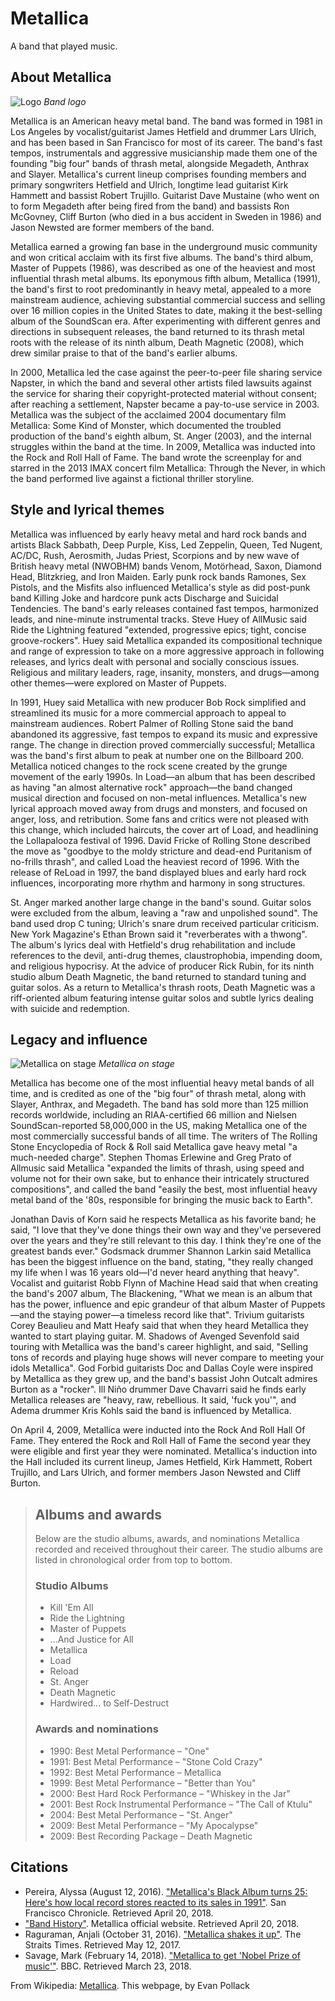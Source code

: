 # Metallica 
A band that played music.

## About Metallica

![Logo](http://csc174.org/lab02/ny/images/logo.png)
*Band logo*

Metallica is an American heavy metal band. The band was formed in 1981 in Los
Angeles by vocalist/guitarist James Hetfield and drummer Lars Ulrich, and has been
based in San Francisco for most of its career. The band's fast tempos,
instrumentals and aggressive musicianship made them one of the founding "big four"
bands of thrash metal, alongside Megadeth, Anthrax and Slayer. Metallica's current
lineup comprises founding members and primary songwriters Hetfield and Ulrich,
longtime lead guitarist Kirk Hammett and bassist Robert Trujillo. Guitarist Dave
Mustaine (who went on to form Megadeth after being fired from the band) and
bassists Ron McGovney, Cliff Burton (who died in a bus accident in Sweden in 1986)
and Jason Newsted are former members of the band.

Metallica earned a growing fan base in the underground music community and won
critical acclaim with its first five albums. The band's third album, Master of
Puppets (1986), was described as one of the heaviest and most influential thrash
metal albums. Its eponymous fifth album, Metallica (1991), the band's first to
root predominantly in heavy metal, appealed to a more mainstream audience,
achieving substantial commercial success and selling over 16 million copies in the
United States to date, making it the best-selling album of the SoundScan era.
After experimenting with different genres and directions in subsequent releases,
the band returned to its thrash metal roots with the release of its ninth album,
Death Magnetic (2008), which drew similar praise to that of the band's earlier
albums.

In 2000, Metallica led the case against the peer-to-peer file sharing service
Napster, in which the band and several other artists filed lawsuits against the
service for sharing their copyright-protected material without consent; after
reaching a settlement, Napster became a pay-to-use service in 2003. Metallica was
the subject of the acclaimed 2004 documentary film Metallica: Some Kind of Monster,
which documented the troubled production of the band's eighth album,
St. Anger (2003), and the internal struggles within the band at the time. In 2009,
Metallica was inducted into the Rock and Roll Hall of Fame. The band wrote the
screenplay for and starred in the 2013 IMAX concert film Metallica: Through the
Never, in which the band performed live against a fictional thriller storyline.

## Style and lyrical themes

Metallica was influenced by early heavy metal and hard rock bands and artists Black
Sabbath, Deep Purple, Kiss, Led Zeppelin, Queen, Ted Nugent, AC/DC, Rush,
Aerosmith, Judas Priest, Scorpions and by new wave of British heavy metal (NWOBHM)
bands Venom, Motörhead, Saxon, Diamond Head, Blitzkrieg, and Iron Maiden. Early
punk rock bands Ramones, Sex Pistols, and the Misfits also influenced Metallica's
style as did post-punk band Killing Joke and hardcore punk acts Discharge and
Suicidal Tendencies. The band's early releases contained fast tempos, harmonized
leads, and nine-minute instrumental tracks. Steve Huey of AllMusic said Ride the
Lightning featured "extended, progressive epics; tight, concise groove-rockers".
Huey said Metallica expanded its compositional technique and range of expression
to take on a more aggressive approach in following releases, and lyrics dealt with
personal and socially conscious issues. Religious and military leaders, rage,
insanity, monsters, and drugs—among other themes—were explored on Master of
Puppets.

In 1991, Huey said Metallica with new producer Bob Rock simplified and streamlined
its music for a more commercial approach to appeal to mainstream audiences. Robert
Palmer of Rolling Stone said the band abandoned its aggressive, fast tempos to
expand its music and expressive range. The change in direction proved commercially
successful; Metallica was the band's first album to peak at number one on the
Billboard 200. Metallica noticed changes to the rock scene created by the grunge
movement of the early 1990s. In Load—an album that has been described as having
"an almost alternative rock" approach—the band changed musical direction and
focused on non-metal influences. Metallica's new lyrical approach moved away from
drugs and monsters, and focused on anger, loss, and retribution. Some fans and
critics were not pleased with this change, which included haircuts, the cover art
of Load, and headlining the Lollapalooza festival of 1996. David Fricke of
Rolling Stone described the move as "goodbye to the moldy stricture and dead-end
Puritanism of no-frills thrash", and called Load the heaviest record of 1996. With
the release of ReLoad in 1997, the band displayed blues and early hard rock
influences, incorporating more rhythm and harmony in song structures.

St. Anger marked another large change in the band's sound. Guitar solos were
excluded from the album, leaving a "raw and unpolished sound". The band used drop
C tuning; Ulrich's snare drum received particular criticism. New York Magazine's
Ethan Brown said it "reverberates with a thwong". The album's lyrics deal with
Hetfield's drug rehabilitation and include references to the devil, anti-drug
themes, claustrophobia, impending doom, and religious hypocrisy. At the advice of
producer Rick Rubin, for its ninth studio album Death Magnetic, the band returned
to standard tuning and guitar solos. As a return to Metallica's thrash roots,
Death Magnetic was a riff-oriented album featuring intense guitar solos and subtle
lyrics dealing with suicide and redemption.

## Legacy and influence

![Metallica on stage](http://csc174.org/lab02/ny/images/stage.jpg)
*Metallica on stage*

Metallica has become one of the most influential heavy metal bands of all time,
and is credited as one of the "big four" of thrash metal, along with Slayer,
Anthrax, and Megadeth. The band has sold more than 125 million records worldwide,
including an RIAA-certified 66 million and Nielsen SoundScan-reported 58,000,000
in the US, making Metallica one of the most commercially successful bands of all
time. The writers of The Rolling Stone Encyclopedia of Rock & Roll said Metallica
gave heavy metal "a much-needed charge". Stephen Thomas Erlewine and Greg Prato
of Allmusic said Metallica "expanded the limits of thrash, using speed and
volume not for their own sake, but to enhance their intricately structured
compositions", and called the band "easily the best, most influential heavy metal
band of the '80s, responsible for bringing the music back to Earth".

Jonathan Davis of Korn said he respects Metallica as his favorite band; he said,
"I love that they've done things their own way and they've persevered over the
years and they're still relevant to this day. I think they're one of the greatest
bands ever." Godsmack drummer Shannon Larkin said Metallica has been the biggest
influence on the band, stating, "they really changed my life when I was 16 years
old—I'd never heard anything that heavy". Vocalist and guitarist Robb Flynn of
Machine Head said that when creating the band's 2007 album, The Blackening,
"What we mean is an album that has the power, influence and epic grandeur of that
album Master of Puppets—and the staying power—a timeless record like that".
Trivium guitarists Corey Beaulieu and Matt Heafy said that when they heard
Metallica they wanted to start playing guitar. M. Shadows of Avenged Sevenfold
said touring with Metallica was the band's career highlight, and said,
"Selling tons of records and playing huge shows will never compare to meeting
your idols Metallica". God Forbid guitarists Doc and Dallas Coyle were inspired
by Metallica as they grew up, and the band's bassist John Outcalt admires Burton
as a "rocker". Ill Niño drummer Dave Chavarri said he finds early Metallica
releases are "heavy, raw, rebellious. It said, 'fuck you'", and Adema drummer
Kris Kohls said the band is influenced by Metallica.

On April 4, 2009, Metallica were inducted into the Rock And Roll Hall Of Fame.
They entered the Rock and Roll Hall of Fame the second year they were eligible
and first year they were nominated. Metallica's induction into the Hall included
its current lineup, James Hetfield, Kirk Hammett, Robert Trujillo, and Lars
Ulrich, and former members Jason Newsted and Cliff Burton.

>## Albums and awards
>Below are the studio albums, awards, and nominations Metallica recorded and
received throughout their career. The studio albums are listed in chronological
order from top to bottom.
>
>### Studio Albums
>- Kill 'Em All
>- Ride the Lightning
>- Master of Puppets
>- ...And Justice for All
>- Metallica
>- Load
>- Reload
>- St. Anger
>- Death Magnetic
>- Hardwired... to Self-Destruct
>
>### Awards and nominations
>- 1990: Best Metal Performance – "One"
>- 1991: Best Metal Performance – "Stone Cold Crazy"
>- 1992: Best Metal Performance – Metallica
>- 1999: Best Metal Performance – "Better than You"
>- 2000: Best Hard Rock Performance – "Whiskey in the Jar"
>- 2001: Best Rock Instrumental Performance – "The Call of Ktulu"
>- 2004: Best Metal Performance – "St. Anger"
>- 2009: Best Metal Performance – "My Apocalypse"
>- 2009: Best Recording Package – Death Magnetic

## Citations
- Pereira, Alyssa (August 12, 2016).
  ["Metallica's Black Album turns 25: Here's how local record stores reacted to its sales in 1991"](https://www.sfgate.com/music/article/Metallica-s-Black-Album-turns-25-9139432.php).
  San Francisco Chronicle. Retrieved April 20, 2018.
- ["Band History"](https://www.metallica.com/band/history). Metallica official website. Retrieved April 20, 2018.
- Raguraman, Anjali (October 31, 2016). ["Metallica shakes it up"](http://www.straitstimes.com/lifestyle/entertainment/metallica-shakes-it-up).
  The Straits Times. Retrieved May 12, 2017.
- Savage, Mark (February 14, 2018). ["Metallica to get 'Nobel Prize of music'"](https://www.bbc.com/news/entertainment-arts-43049190).
  BBC. Retrieved March 23, 2018.

From Wikipedia: [Metallica](https://en.wikipedia.org/wiki/Metallica). This webpage, by Evan Pollack
